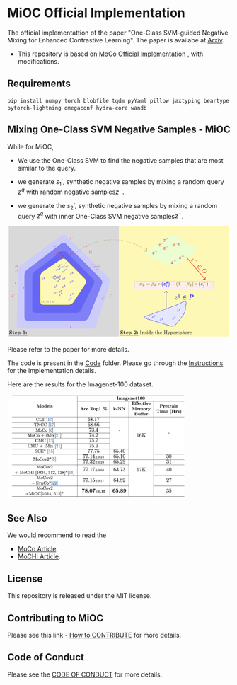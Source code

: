 # MiOC Official Implementation


The official implementattion of the paper "One-Class SVM-guided Negative Mixing for
Enhanced Contrastive Learning". The paper is availabe at [Arxiv]().

* This repository is based on [MoCo Official Implementation](https://github.com/facebookresearch/moco) , with modifications.
## Requirements

```
pip install numpy torch blobfile tqdm pyYaml pillow jaxtyping beartype pytorch-lightning omegaconf hydra-core wandb
```

## Mixing One-Class SVM Negative Samples - MiOC

While for MiOC,
- We use the One-Class SVM to find the negative samples that are most similar to the query.

- we generate $s_1'$, synthetic negative samples by mixing a random query $z^q$ with random negative samples$z^-$.
- we generate the $s_2'$, synthetic negative samples by mixing a random query $z^q$ with inner One-Class SVM negative samples$z^-$.

<img src="./Images/MiOC.png" alt="MiOC">

Please refer to the paper for more details.

The code is present in the [Code](Code) folder.
Please go through the [Instructions](Code/Instructions.md) for the implementation details. 

Here are the results for the Imagenet-100 dataset. 

<img src="./Images/Imagenet-100.png" alt="Imagenet-100" width="400">

## See Also
We would recommend to read the 
- [MoCo Article](https://arxiv.org/abs/1911.05722).
- [MoCHI Article](https://europe.naverlabs.com/research/publications/hard-negative-mixing-for-contrastive-learning/).

## License

This repository is released under the MIT license. 

## Contributing to MiOC

Please see this link -  [How to CONTRIBUTE](.github/CONTRIBUTING.md) for more details.

## Code of Conduct

Please see the [CODE OF CONDUCT](.github/CODE_OF_CONDUCT.md) for more details.
